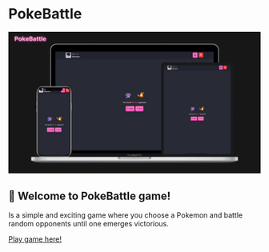 # PokeBattle

![Banner](./doc/banner.png)

## 👋 Welcome to PokeBattle game!
 Is a simple and exciting game where you choose a Pokemon and battle random opponents until one emerges victorious.

[Play game here!](https://pokemonbattle.vercel.app/)
